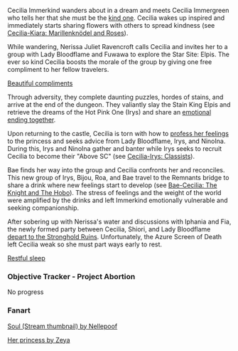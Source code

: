 Cecilia Immerkind wanders about in a dream and meets Cecilia Immergreen who tells her that she must be the [kind one](https://www.youtube.com/live/48HSA_GcOZ0?si=BmXYwLW7t-EgDrVB&t=627). Cecilia wakes up inspired and immediately starts sharing flowers with others to spread kindness (see [Cecilia-Kiara: Marillenknödel and Roses](#edge:cecilia-kiara-left-3-top-3)).

While wandering, Nerissa Juliet Ravencroft calls Cecilia and invites her to a group with Lady Bloodflame and Fuwawa to explore the Star Site: Elpis. The ever so kind Cecilia boosts the morale of the group by giving one free compliment to her fellow travelers.

[Beautiful compliments](#embed:https://www.youtube.com/live/48HSA_GcOZ0?si=m0OdMzJIttFapJqP)

Through adversity, they complete daunting puzzles, hordes of stains, and arrive at the end of the dungeon. They valiantly slay the Stain King Elpis and retrieve the dreams of the Hot Pink One (Irys) and share an [emotional ending together](https://www.youtube.com/live/48HSA_GcOZ0?si=72AIHtOd67m6mOTT&t=6367).

Upon returning to the castle, Cecilia is torn with how to [profess her feelings](https://www.youtube.com/watch?v=48HSA_GcOZ0&t=6610s) to the princess and seeks advice from Lady Bloodflame, Irys, and NinoIna. During this, Irys and NinoIna gather and banter while Irys seeks to recruit Cecilia to become their "Above SC" (see [Cecilia-Irys: Classists](#edge:cecilia-irys-right-2-right-1)). 

Bae finds her way into the group and Cecilia confronts her and reconciles. This new group of Irys, Bijou, Roa, and Bae travel to the Remnants bridge to share a drink where new feelings start to develop (see [Bae-Cecilia: The Knight and The Hobo](#edge:cecilia-bae-bottom-2-top-2)). The stress of feelings and the weight of the world were amplified by the drinks and left Immerkind emotionally vulnerable and seeking companionship.

After sobering up with Nerissa's water and discussions with Iphania and Fia, the newly formed party between Cecilia, Shiori, and Lady Bloodflame [depart to the Stronghold Ruins](https://www.youtube.com/live/48HSA_GcOZ0?si=d7A8Eeu8Mggd-qH5&t=10381). Unfortunately, the Azure Screen of Death left Cecilia weak so she must part ways early to rest. 

[Restful sleep](#embed:https://www.youtube.com/live/48HSA_GcOZ0?si=T199bfN1vhes8XhF&t=10944)

### Objective Tracker - Project Abortion
No progress

### Fanart
[Soul (Stream thumbnail) by Nellepoof](https://x.com/nellepoof/status/1896555698835841279)

[Her princess by Zeya](https://x.com/NOminishki/status/1919330292319277410)